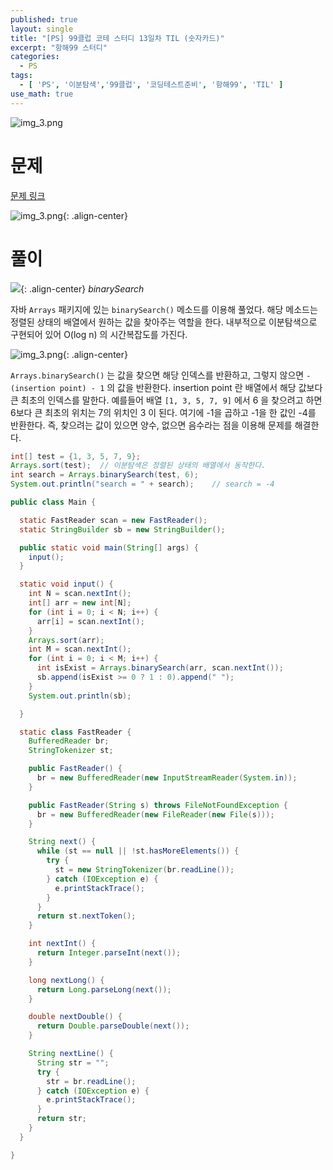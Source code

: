 ```yaml
---
published: true
layout: single
title: "[PS] 99클럽 코테 스터디 13일차 TIL (숫자카드)"
excerpt: "항해99 스터디"
categories:
  - PS
tags:
  - [ 'PS', '이분탐색','99클럽', '코딩테스트준비', '항해99', 'TIL' ]
use_math: true
---
```


![img_3.png](https://zhtmr.github.io/static-files-for-posting/20240722/99club_TIL_thumbnail/%EA%B8%B0%EB%B3%B8%ED%98%951_java.png?raw=true)

# 문제 

[문제 링크](https://www.acmicpc.net/problem/10815)

![img_3.png](https://zhtmr.github.io/static-files-for-posting/20240803/ex.png?raw=true){: .align-center}

# 풀이
![](https://zhtmr.github.io/static-files-for-posting/20240803/binary-and-linear-search-animations.gif?raw=true){: .align-center}
*binarySearch*

자바 `Arrays` 패키지에 있는 `binarySearch()` 메소드를 이용해 풀었다. 해당 메소드는 정렬된 상태의 배열에서 원하는 값을 찾아주는 역할을 한다.
내부적으로 이분탐색으로 구현되어 있어 O(log n) 의 시간복잡도를 가진다.

![img_3.png](https://zhtmr.github.io/static-files-for-posting/20240803/arrays_binarysearch.png?raw=true){: .align-center}

`Arrays.binarySearch()` 는 값을 찾으면 해당 인덱스를 반환하고, 그렇지 않으면 `-(insertion point) - 1` 의 값을 반환한다.
insertion point 란 배열에서 해당 값보다 큰 최초의 인덱스를 말한다. 예를들어 배열 `[1, 3, 5, 7, 9]` 에서 6 을 찾으려고 하면 6보다 큰 최초의 위치는 7의 위치인 3 이 된다. 여기에 -1을 곱하고 -1을 한 값인 -4를 반환한다.
즉, 찾으려는 값이 있으면 양수, 없으면 음수라는 점을 이용해 문제를 해결한다.

```java
int[] test = {1, 3, 5, 7, 9};
Arrays.sort(test);  // 이분탐색은 정렬된 상태의 배열에서 동작한다.
int search = Arrays.binarySearch(test, 6);
System.out.println("search = " + search);    // search = -4
```

```java
public class Main {

  static FastReader scan = new FastReader();
  static StringBuilder sb = new StringBuilder();

  public static void main(String[] args) {
    input();
  }

  static void input() {
    int N = scan.nextInt();
    int[] arr = new int[N];
    for (int i = 0; i < N; i++) {
      arr[i] = scan.nextInt();
    }
    Arrays.sort(arr);
    int M = scan.nextInt();
    for (int i = 0; i < M; i++) {
      int isExist = Arrays.binarySearch(arr, scan.nextInt());
      sb.append(isExist >= 0 ? 1 : 0).append(" ");
    }
    System.out.println(sb);

  }

  static class FastReader {
    BufferedReader br;
    StringTokenizer st;

    public FastReader() {
      br = new BufferedReader(new InputStreamReader(System.in));
    }

    public FastReader(String s) throws FileNotFoundException {
      br = new BufferedReader(new FileReader(new File(s)));
    }

    String next() {
      while (st == null || !st.hasMoreElements()) {
        try {
          st = new StringTokenizer(br.readLine());
        } catch (IOException e) {
          e.printStackTrace();
        }
      }
      return st.nextToken();
    }

    int nextInt() {
      return Integer.parseInt(next());
    }

    long nextLong() {
      return Long.parseLong(next());
    }

    double nextDouble() {
      return Double.parseDouble(next());
    }

    String nextLine() {
      String str = "";
      try {
        str = br.readLine();
      } catch (IOException e) {
        e.printStackTrace();
      }
      return str;
    }
  }

}
```